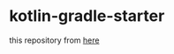 # kotlin-gradle-starter
this repository from [here](https://github.com/jooby-project/kotlin-gradle-starter)
